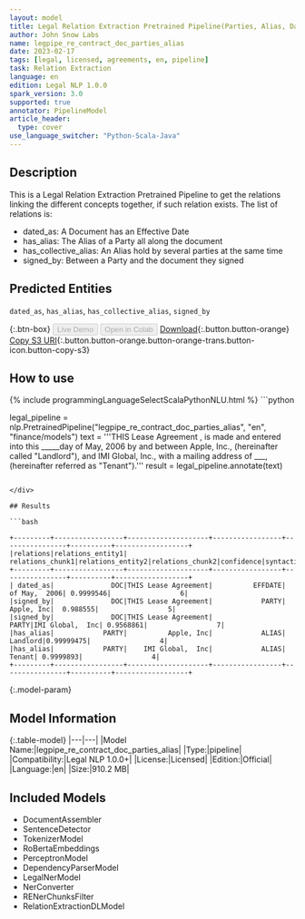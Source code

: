```yaml
---
layout: model
title: Legal Relation Extraction Pretrained Pipeline(Parties, Alias, Dates, Document Type) (Lg, Unidirectional)
author: John Snow Labs
name: legpipe_re_contract_doc_parties_alias
date: 2023-02-17
tags: [legal, licensed, agreements, en, pipeline]
task: Relation Extraction
language: en
edition: Legal NLP 1.0.0
spark_version: 3.0
supported: true
annotator: PipelineModel
article_header:
  type: cover
use_language_switcher: "Python-Scala-Java"
---
```


## Description

This is a Legal Relation Extraction Pretrained Pipeline to get the relations linking the different concepts together, if such relation exists. The list of relations is:

- dated_as: A Document has an Effective Date
- has_alias: The Alias of a Party all along the document
- has_collective_alias: An Alias hold by several parties at the same time
- signed_by: Between a Party and the document they signed

## Predicted Entities

`dated_as`, `has_alias`, `has_collective_alias`, `signed_by`

{:.btn-box}
<button class="button button-orange" disabled>Live Demo</button>
<button class="button button-orange" disabled>Open in Colab</button>
[Download](https://s3.amazonaws.com/auxdata.johnsnowlabs.com/legal/models/legpipe_re_contract_doc_parties_alias_en_1.0.0_3.0_1676647465198.zip){:.button.button-orange}
[Copy S3 URI](s3://auxdata.johnsnowlabs.com/legal/models/legpipe_re_contract_doc_parties_alias_en_1.0.0_3.0_1676647465198.zip){:.button.button-orange.button-orange-trans.button-icon.button-copy-s3}

## How to use



<div class="tabs-box" markdown="1">
{% include programmingLanguageSelectScalaPythonNLU.html %}
```python

legal_pipeline = nlp.PretrainedPipeline("legpipe_re_contract_doc_parties_alias", "en", "finance/models")
text = '''THIS Lease Agreement , is made and entered into this _____day of May, 2006 by and between Apple, Inc., (hereinafter called "Landlord"), and IMI Global, Inc., with a mailing address of ___, (hereinafter referred as "Tenant").'''
result = legal_pipeline.annotate(text)

```

</div>

## Results

```bash

+---------+-----------------+--------------------+-----------------+----------------+----------+------------------+
|relations|relations_entity1|    relations_chunk1|relations_entity2|relations_chunk2|confidence|syntactic_distance|
+---------+-----------------+--------------------+-----------------+----------------+----------+------------------+
| dated_as|              DOC|THIS Lease Agreement|          EFFDATE|   of May,  2006| 0.9999546|                 6|
|signed_by|              DOC|THIS Lease Agreement|            PARTY|      Apple, Inc|  0.988555|                 5|
|signed_by|              DOC|THIS Lease Agreement|            PARTY|IMI Global,  Inc| 0.9568861|                 7|
|has_alias|            PARTY|          Apple, Inc|            ALIAS|        Landlord|0.99999475|                 4|
|has_alias|            PARTY|    IMI Global,  Inc|            ALIAS|          Tenant| 0.9999893|                 4|
+---------+-----------------+--------------------+-----------------+----------------+----------+------------------+

```

{:.model-param}
## Model Information

{:.table-model}
|---|---|
|Model Name:|legpipe_re_contract_doc_parties_alias|
|Type:|pipeline|
|Compatibility:|Legal NLP 1.0.0+|
|License:|Licensed|
|Edition:|Official|
|Language:|en|
|Size:|910.2 MB|

## Included Models

- DocumentAssembler
- SentenceDetector
- TokenizerModel
- RoBertaEmbeddings
- PerceptronModel
- DependencyParserModel
- LegalNerModel
- NerConverter
- RENerChunksFilter
- RelationExtractionDLModel
